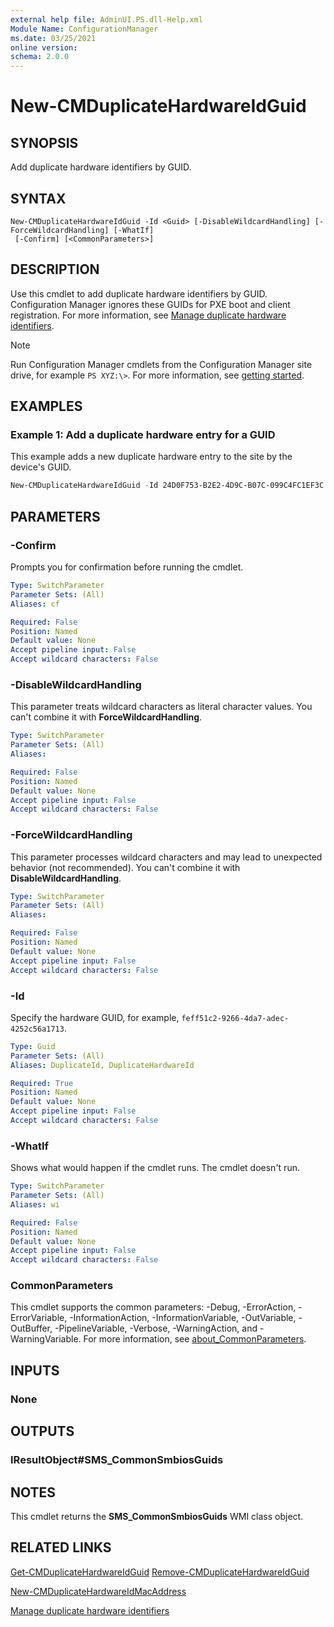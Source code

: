 ```yaml
---
external help file: AdminUI.PS.dll-Help.xml
Module Name: ConfigurationManager
ms.date: 03/25/2021
online version:
schema: 2.0.0
---
```


# New-CMDuplicateHardwareIdGuid

## SYNOPSIS

Add duplicate hardware identifiers by GUID.

## SYNTAX

```
New-CMDuplicateHardwareIdGuid -Id <Guid> [-DisableWildcardHandling] [-ForceWildcardHandling] [-WhatIf]
 [-Confirm] [<CommonParameters>]
```

## DESCRIPTION

Use this cmdlet to add duplicate hardware identifiers by GUID. Configuration Manager ignores these GUIDs for PXE boot and client registration. For more information, see [Manage duplicate hardware identifiers](/mem/configmgr/core/clients/manage/manage-clients#manage-duplicate-hardware-identifiers).

>[!NOTE]
> Run Configuration Manager cmdlets from the Configuration Manager site drive, for example `PS XYZ:\>`. For more information, see [getting started](/powershell/sccm/overview).

## EXAMPLES

### Example 1: Add a duplicate hardware entry for a GUID

This example adds a new duplicate hardware entry to the site by the device's GUID.

```powershell
New-CMDuplicateHardwareIdGuid -Id 24D0F753-B2E2-4D9C-B07C-099C4FC1EF3C
```

## PARAMETERS

### -Confirm

Prompts you for confirmation before running the cmdlet.

```yaml
Type: SwitchParameter
Parameter Sets: (All)
Aliases: cf

Required: False
Position: Named
Default value: None
Accept pipeline input: False
Accept wildcard characters: False
```

### -DisableWildcardHandling

This parameter treats wildcard characters as literal character values. You can't combine it with **ForceWildcardHandling**.

```yaml
Type: SwitchParameter
Parameter Sets: (All)
Aliases:

Required: False
Position: Named
Default value: None
Accept pipeline input: False
Accept wildcard characters: False
```

### -ForceWildcardHandling

This parameter processes wildcard characters and may lead to unexpected behavior (not recommended). You can't combine it with **DisableWildcardHandling**.

```yaml
Type: SwitchParameter
Parameter Sets: (All)
Aliases:

Required: False
Position: Named
Default value: None
Accept pipeline input: False
Accept wildcard characters: False
```

### -Id

Specify the hardware GUID, for example, `feff51c2-9266-4da7-adec-4252c56a1713`.

```yaml
Type: Guid
Parameter Sets: (All)
Aliases: DuplicateId, DuplicateHardwareId

Required: True
Position: Named
Default value: None
Accept pipeline input: False
Accept wildcard characters: False
```

### -WhatIf

Shows what would happen if the cmdlet runs. The cmdlet doesn't run.

```yaml
Type: SwitchParameter
Parameter Sets: (All)
Aliases: wi

Required: False
Position: Named
Default value: None
Accept pipeline input: False
Accept wildcard characters: False
```

### CommonParameters
This cmdlet supports the common parameters: -Debug, -ErrorAction, -ErrorVariable, -InformationAction, -InformationVariable, -OutVariable, -OutBuffer, -PipelineVariable, -Verbose, -WarningAction, and -WarningVariable. For more information, see [about_CommonParameters](http://go.microsoft.com/fwlink/?LinkID=113216).

## INPUTS

### None

## OUTPUTS

### IResultObject#SMS_CommonSmbiosGuids

## NOTES

This cmdlet returns the **SMS_CommonSmbiosGuids** WMI class object.

## RELATED LINKS

[Get-CMDuplicateHardwareIdGuid](Get-CMDuplicateHardwareIdGuid.md)
[Remove-CMDuplicateHardwareIdGuid](Remove-CMDuplicateHardwareIdGuid.md)

[New-CMDuplicateHardwareIdMacAddress](New-CMDuplicateHardwareIdMacAddress.md)

[Manage duplicate hardware identifiers](/mem/configmgr/core/clients/manage/manage-clients#manage-duplicate-hardware-identifiers)
